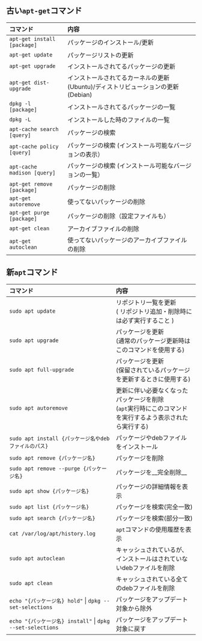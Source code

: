 ## 古い`apt-get`コマンド

|コマンド|内容|
|:---|:---|
|`apt-get install [package]`|パッケージのインストール/更新|
|`apt-get update`|パッケージリストの更新|
|`apt-get upgrade`|インストールされてるパッケージの更新|
|`apt-get dist-upgrade`|インストールされてるカーネルの更新(Ubuntu)/ディストリビューションの更新(Debian)|
|`dpkg -l [package]`|インストールされてるパッケージの一覧|
|`dpkg -L`|インストールした時のファイルの一覧|
|`apt-cache search [query]`|パッケージの検索|
|`apt-cache policy [query]`|パッケージの検索 (インストール可能なバージョンの表示）|
|`apt-cache madison [query]`|パッケージの検索 (インストール可能なバージョンの一覧）|
|`apt-get remove [package]`|パッケージの削除|
|`apt-get autoremove`|使ってないパッケージの削除|
|`apt-get purge [package]`|パッケージの削除（設定ファイルも）|
|`apt-get clean`|アーカイブファイルの削除|
|`apt-get autoclean`|使ってないパッケージのアーカイブファイルの削除|


## 新`apt`コマンド

|コマンド|内容|
|:---|:---|
|`sudo apt update`|リポジトリ一覧を更新<br>( リポジトリ追加・削除時には必ず実行すること )|
|`sudo apt upgrade`|パッケージを更新<br>(通常のパッケージ更新時はこのコマンドを使用する)|
|`sudo apt full-upgrade`|パッケージを更新<br>(保留されているパッケージを更新するときに使用する)|
|`sudo apt autoremove`|更新に伴い必要なくなったパッケージを削除<br>(`apt`実行時にこのコマンドを実行するよう表示されたら実行する)|
|`sudo apt install {パッケージ名やdebファイルのパス}`|パッケージやdebファイルをインストール|
|`sudo apt remove {パッケージ名}`|パッケージを削除|
|`sudo apt remove --purge {パッケージ名}`|パッケージを__完全削除__|
|`sudo apt show {パッケージ名}`|パッケージの詳細情報を表示|
|`sudo apt list {パッケージ名}`|パッケージを検索(完全一致)|
|`sudo apt search {パッケージ名}`|パッケージを検索(部分一致)|
|`cat /var/log/apt/history.log`|`apt`コマンドの使用履歴を表示|
|`sudo apt autoclean`|キャッシュされているが、インストールはされていないdebファイルを削除|
|`sudo apt clean`|キャッシュされている全てのdebファイルを削除|
|`echo "{パッケージ名} hold"` &#124; `dpkg --set-selections`|パッケージをアップデート対象から除外|
|`echo "{パッケージ名} install"` &#124; `dpkg --set-selections`|パッケージをアップデート対象に戻す|



